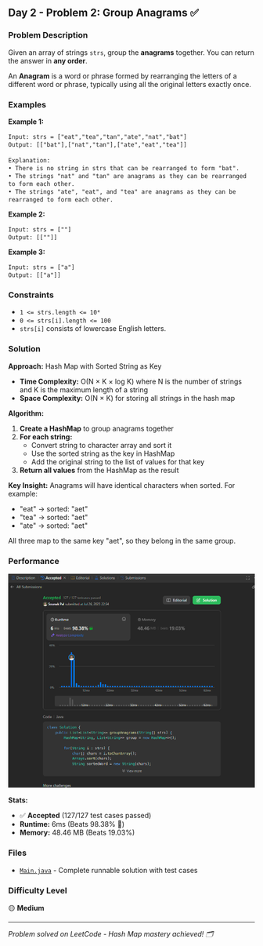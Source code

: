 ## Day 2 - Problem 2: Group Anagrams ✅

### Problem Description
Given an array of strings `strs`, group the **anagrams** together. You can return the answer in **any order**.

An **Anagram** is a word or phrase formed by rearranging the letters of a different word or phrase, typically using all the original letters exactly once.

### Examples

**Example 1:**
```
Input: strs = ["eat","tea","tan","ate","nat","bat"]
Output: [["bat"],["nat","tan"],["ate","eat","tea"]]

Explanation:
• There is no string in strs that can be rearranged to form "bat".
• The strings "nat" and "tan" are anagrams as they can be rearranged to form each other.
• The strings "ate", "eat", and "tea" are anagrams as they can be rearranged to form each other.
```

**Example 2:**
```
Input: strs = [""]
Output: [[""]]
```

**Example 3:**
```
Input: strs = ["a"]
Output: [["a"]]
```

### Constraints
- `1 <= strs.length <= 10⁴`
- `0 <= strs[i].length <= 100`
- `strs[i]` consists of lowercase English letters.

### Solution

**Approach:** Hash Map with Sorted String as Key
- **Time Complexity:** O(N × K × log K) where N is the number of strings and K is the maximum length of a string
- **Space Complexity:** O(N × K) for storing all strings in the hash map

**Algorithm:**
1. **Create a HashMap** to group anagrams together
2. **For each string:**
    - Convert string to character array and sort it
    - Use the sorted string as the key in HashMap
    - Add the original string to the list of values for that key
3. **Return all values** from the HashMap as the result

**Key Insight:** Anagrams will have identical characters when sorted. For example:
- "eat" → sorted: "aet"
- "tea" → sorted: "aet"
- "ate" → sorted: "aet"

All three map to the same key "aet", so they belong in the same group.

### Performance
![LeetCode Submission Result](https://github.com/syntherat/teachers-day-vitb/blob/main/Day2/Problem%201/img.png)

**Stats:**
- ✅ **Accepted** (127/127 test cases passed)
- **Runtime:** 6ms (Beats 98.38% 🚀)
- **Memory:** 48.46 MB (Beats 19.03%)

### Files
- [`Main.java`](Main.java) - Complete runnable solution with test cases


### Difficulty Level
🟡 **Medium**

---
*Problem solved on LeetCode - Hash Map mastery achieved! 🗂️*